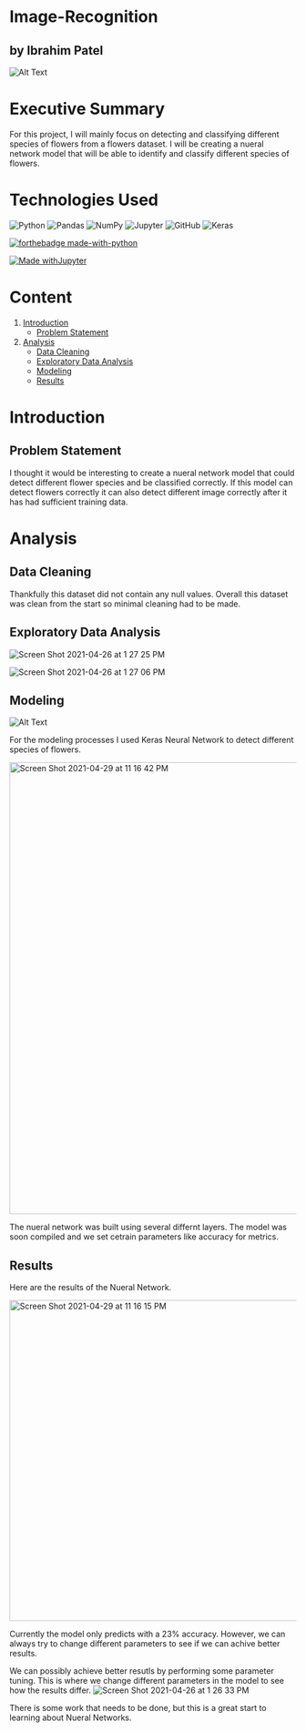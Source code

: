 # Image-Recognition
## by Ibrahim Patel

![Alt Text](https://media.giphy.com/media/1AiIaPuJNIKsk4N7dV/giphy.gif)



# Executive Summary

For this project, I will mainly focus on detecting and classifying different species of flowers from a flowers dataset. I will be creating a nueral network model that will be able to identify and classify different species of flowers.

# Technologies Used



<img alt="Python" src="https://img.shields.io/badge/python%20-%2314354C.svg?&style=for-the-badge&logo=python&logoColor=white"/> <img alt="Pandas" src="https://img.shields.io/badge/pandas%20-%23150458.svg?&style=for-the-badge&logo=pandas&logoColor=white" /> <img alt="NumPy" src="https://img.shields.io/badge/numpy%20-%23013243.svg?&style=for-the-badge&logo=numpy&logoColor=white" /> <img alt="Jupyter" src="https://img.shields.io/badge/Jupyter%20-%23F37626.svg?&style=for-the-badge&logo=Jupyter&logoColor=white" /> <img alt="GitHub" src="https://img.shields.io/badge/github%20-%23121011.svg?&style=for-the-badge&logo=github&logoColor=white"/> 
<img alt="Keras" src="https://img.shields.io/badge/Keras%20-%23D00000.svg?&style=for-the-badge&logo=Keras&logoColor=white"/>

<p>

[![forthebadge made-with-python](http://ForTheBadge.com/images/badges/made-with-python.svg)](https://www.python.org/)

[![Made withJupyter](https://img.shields.io/badge/Made%20with-Jupyter-orange?style=for-the-badge&logo=Jupyter)](https://jupyter.org/try)

    
</p>



# Content
1. [Introduction](#introduction)
    - [Problem Statement](#problem_statement)
2. [Analysis](#analysis)
    - [Data Cleaning](#data_cleaning)
    - [Exploratory Data Analysis](#exploratory_analysis)
    - [Modeling](#modeling)
    - [Results](#results)

# Introduction <a name="introduction"></a>


## Problem Statement <a name="problem_statement"></a>

<p></p>
I thought it would be interesting to create a nueral network model that could detect different flower species and be classified correctly. If this model can detect flowers correctly it can also detect different image correctly after it has had sufficient training data. 

<p></p>


# Analysis <a name="analysis"></a>

## Data Cleaning <a name="data_cleaning"></a>

Thankfully this dataset did not contain any null values. Overall this dataset was clean from the start so minimal cleaning had to be made. 



## Exploratory Data Analysis <a name="exploratory_analysis"></a>

![Screen Shot 2021-04-26 at 1 27 25 PM](https://user-images.githubusercontent.com/52756457/116132819-9c713400-a693-11eb-8e0d-6fcfcc76db5e.png)

![Screen Shot 2021-04-26 at 1 27 06 PM](https://user-images.githubusercontent.com/52756457/116132868-a98e2300-a693-11eb-8e62-773ca985fa0d.png)



## Modeling <a name="modeling"></a>

![Alt Text](https://media.giphy.com/media/eljCVpMrhepUSgZaVP/giphy.gif)

For the modeling processes I used Keras Neural Network to detect different species of flowers. 


<img width="794" alt="Screen Shot 2021-04-29 at 11 16 42 PM" src="https://user-images.githubusercontent.com/52756457/116648253-3231eb00-a942-11eb-92a7-c31036a92b3b.png">

The nueral network was built using several differnt layers. The model was soon compiled and we set cetrain parameters like accuracy for metrics. 
## Results <a name="results"></a>

Here are the results of the Nueral Network.



<img width="564" alt="Screen Shot 2021-04-29 at 11 16 15 PM" src="https://user-images.githubusercontent.com/52756457/116648167-fc8d0200-a941-11eb-9c26-7aa37af8b1b1.png">


Currently the model only predicts with a 23% accuracy. However, we can always try to change different parameters to see if we can achive better results.  

We can possibly achieve better resutls by performing some parameter tuning. This is where we change different parameters in the model to see how the results differ. 
![Screen Shot 2021-04-26 at 1 26 33 PM](https://user-images.githubusercontent.com/52756457/116132918-b6127b80-a693-11eb-85e8-0aa756bc82f4.png)


There is some work that needs to be done, but this is a great start to learning about Nueral Networks.



